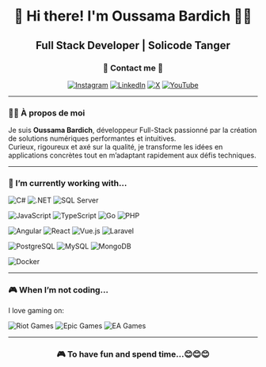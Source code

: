 <div align="center">
  
  # 👋 Hi there! I'm Oussama Bardich 👨‍💻
  
  ## **Full Stack Developer | Solicode Tanger**
  
  ### 📇 Contact me 📇

  [![Instagram](https://img.shields.io/badge/Instagram-%23E4405F.svg?style=flat-square&logo=Instagram&logoColor=white)](https://www.instagram.com/brc.m1/)
  [![LinkedIn](https://img.shields.io/badge/LinkedIn-%230077B5.svg?style=flat-square&logo=linkedin&logoColor=white)](https://linkedin.com/in/oussamabardich)
  [![X](https://img.shields.io/badge/X-%23000000.svg?style=flat-square&logo=X&logoColor=white)](https://x.com/BardichMouad)
  [![YouTube](https://img.shields.io/badge/YouTube-%23FF0000.svg?style=flat-square&logo=YouTube&logoColor=white)](https://youtube.com/@oussamabardich)
  
</div>

---

### 👨‍💼 À propos de moi

Je suis **Oussama Bardich**, développeur Full-Stack passionné par la création de solutions numériques performantes et intuitives.  
Curieux, rigoureux et axé sur la qualité, je transforme les idées en applications concrètes tout en m’adaptant rapidement aux défis techniques.

---

### 🔭 I’m currently working with...

![C#](https://img.shields.io/badge/c%23-%23239120.svg?style=flat-square&logo=c-sharp&logoColor=white)
![.NET](https://img.shields.io/badge/.NET-512BD4?style=flat-square&logo=dotnet&logoColor=white)
![SQL Server](https://img.shields.io/badge/SQL%20Server-%23CC2927.svg?style=flat-square&logo=microsoft-sql-server&logoColor=white)

![JavaScript](https://img.shields.io/badge/javascript-%23323330.svg?style=flat-square&logo=javascript&logoColor=%23F7DF1E)
![TypeScript](https://img.shields.io/badge/typescript-%23007ACC.svg?style=flat-square&logo=typescript&logoColor=white)
![Go](https://img.shields.io/badge/go-%2300ADD8.svg?style=flat-square&logo=go&logoColor=white)
![PHP](https://img.shields.io/badge/php-%23777BB4.svg?style=flat-square&logo=php&logoColor=white)

![Angular](https://img.shields.io/badge/angular-%23DD0031.svg?style=flat-square&logo=angular&logoColor=white)
![React](https://img.shields.io/badge/react-%2320232a.svg?style=flat-square&logo=react&logoColor=%2361DAFB)
![Vue.js](https://img.shields.io/badge/vue.js-%2335495e.svg?style=flat-square&logo=vuedotjs&logoColor=%234FC08D)
![Laravel](https://img.shields.io/badge/laravel-%23FF2D20.svg?style=flat-square&logo=laravel&logoColor=white)

![PostgreSQL](https://img.shields.io/badge/postgres-%23316192.svg?style=flat-square&logo=postgresql&logoColor=white)
![MySQL](https://img.shields.io/badge/mysql-4479A1.svg?style=flat-square&logo=mysql&logoColor=white)
![MongoDB](https://img.shields.io/badge/MongoDB-%234ea94b.svg?style=flat-square&logo=mongodb&logoColor=white)

![Docker](https://img.shields.io/badge/docker-%230db7ed.svg?style=flat-square&logo=docker&logoColor=white)

---

### 🎮 When I’m not coding...

I love gaming on:

![Riot Games](https://img.shields.io/badge/Riot%20Games-D32936?style=flat-square&logo=riot-games&logoColor=white)
![Epic Games](https://img.shields.io/badge/Epic%20Games-313131?style=flat-square&logo=epic-games&logoColor=white)
![EA Games](https://img.shields.io/badge/EA-%23000000.svg?style=flat-square&logo=ea&logoColor=white)

---

<div align="center">
  <h3>🎮 To have fun and spend time...😊😊😊</h3>
</div>
